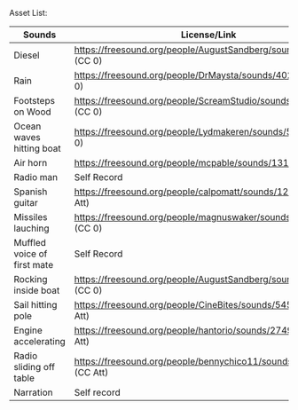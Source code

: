 Asset List:

| Sounds  |  License/Link |
| ------------- | ------------- |
| Diesel| https://freesound.org/people/AugustSandberg/sounds/264864/ (CC 0)|
| Rain | https://freesound.org/people/DrMaysta/sounds/402549/ (CC 0) |
| Footsteps on Wood  |  https://freesound.org/people/ScreamStudio/sounds/392604/ (CC 0)|
| Ocean waves hitting boat  | https://freesound.org/people/Lydmakeren/sounds/510899/  (CC 0) |
| Air horn | https://freesound.org/people/mcpable/sounds/131930/ (CC 0)|
| Radio man | Self Record  |
| Spanish guitar | https://freesound.org/people/calpomatt/sounds/124003/ (CC Att) |
| Missiles lauching| https://freesound.org/people/magnuswaker/sounds/528257/ (CC 0)|
| Muffled voice of first mate | Self Record |
| Rocking inside boat | https://freesound.org/people/AugustSandberg/sounds/265553/ (CC 0) |
| Sail hitting pole | https://freesound.org/people/CineBites/sounds/545843/ (CC Att)|
| Engine accelerating | https://freesound.org/people/hantorio/sounds/274910/ (CC Att) |
| Radio sliding off table | https://freesound.org/people/bennychico11/sounds/44419/ (CC Att) |
| Narration | Self record |
